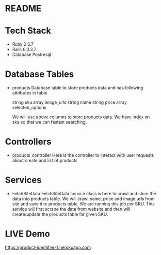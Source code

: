 # README

# Tech Stack
  - Ruby 2.6.7
  - Rails 6.0.3.7
  - Database Postresql

# Database Tables
  - products
    Database table to store products data and has following attributes in table

    string   sku
    array    image_urls
    string   name
    string   price
    array    selected_options

    We will use above columns to store products data. We have index on sku so that we can fastest searching.

# Controllers
  - products_controller
    Here is the controller to interact with user requests about create and list of products

# Services
  - FetchSiteData
    FetchSiteData service class is here to crawl and store the data into products table. We will crawl name, price and image urls from site and save it to products table. We are running this job per SKU.
    This service will first scrape the data from website and then will create/update the products table for given SKU.

# LIVE Demo
  https://product-identifier-1.herokuapp.com
